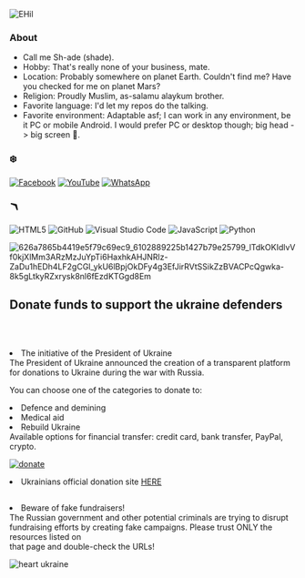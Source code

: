 ![EHil](https://github.com/harkerbyte/harkerbyte/assets/79071277/48251478-4df5-4235-bd0f-4b92196017c3)

### About
* Call me Sh-ade (shade). 
* Hobby: That's really none of your business, mate.
* Location: Probably somewhere on planet Earth. Couldn't find me? Have you checked for me on planet Mars?
* Religion: Proudly Muslim, as-salamu alaykum brother.
* Favorite language: I'd let my repos do the talking.
* Favorite environment: Adaptable asf; I can work in any environment, be it PC or mobile Android. I would prefer PC or desktop though; big head -> big screen 🗿.

### ❄️
<a href = "https://facebook.com/harkerbyte">![Facebook](https://img.shields.io/badge/Facebook-%231877F2.svg?style=plastic&logo=Facebook&logoColor=white)</a>
<a href ="https://youtube.com/@harkerbyte?si=aPSIREosLJlFOmyX" >![YouTube](https://img.shields.io/badge/YouTube-%23FF0000.svg?style=plastic&logo=YouTube&logoColor=white)</a>
<a href="https://whatsapp.com/channel/0029Vb5f98Z90x2p6S1rhT0S">![WhatsApp](https://img.shields.io/badge/WhatsApp-25D366?style=plastic&logo=whatsapp&logoColor=white)</a>


### 🪃

![HTML5](https://img.shields.io/badge/html5-%23E34F26.svg?style=plastic&logo=html5&logoColor=white)
![GitHub](https://img.shields.io/badge/github-%23121011.svg?style=plastic&logo=github&logoColor=white)
![Visual Studio Code](https://img.shields.io/badge/Visual%20Studio%20Code-0078d7.svg?style=plastic&logo=visual-studio-code&logoColor=white)
![JavaScript](https://img.shields.io/badge/javascript-%23323330.svg?style=plastic&logo=javascript&logoColor=%23F7DF1E)
![Python](https://img.shields.io/badge/python-3670A0?style=plastic&logo=python&logoColor=ffdd54)



![626a7865b4419e5f79c69ec9_6102889225b1427b79e25799_lTdkOKIdlvVf0kjXlMm3ARzMzJuYpTi6HaxhkAHJNRlz-ZaDu1hEDh4LF2gCGl_ykU6lBpjOkDFy4g3EfJirRVtSSikZzBVACPcQgwka-8k5gLtkyRZxrysk8nl6fEzdKTGgd8Em](https://user-images.githubusercontent.com/79071277/202075127-43243d52-92d8-4853-872f-31a9f103fd99.gif)

<h2></h2>

<h2><p><b>Donate funds to support the ukraine defenders</p></b></br></h2>
<li>The initiative of the President of Ukraine</br>
The President of Ukraine announced the creation of a transparent platform for donations to Ukraine during the war with Russia.</br> 

You can choose one of the categories to donate to:</br>

<li>Defence and demining</br>
<li>Medical aid</br>
<li>Rebuild Ukraine</br>
Available options for financial transfer: credit card, bank transfer, PayPal, crypto.</br>

<a href=https://u24.gov.ua/>

![donate](https://user-images.githubusercontent.com/79071277/194730790-af44a7c1-4fa7-4da7-b918-679f4c200c34.png)

</a>
<li>Ukrainians official donation site <a href=https://u24.gov.ua/> HERE</a></br>
<h2></h2>


<li>Beware of fake fundraisers!</br>
The Russian government and other potential criminals are trying to disrupt fundraising efforts by creating fake campaigns. Please trust ONLY the resources listed on</br> that page and double-check the URLs!

![heart ukraine](https://user-images.githubusercontent.com/79071277/194730788-62b4735e-7bed-468d-b8fe-3e2a22b0798c.png)


<!---
Harkerbyte is a ✨ special ✨ repository because its `README.md` (this file) appears on your GitHub profile.
You can click the Preview link to take a look at your changes.
--->
